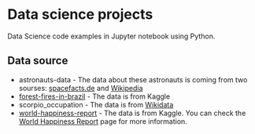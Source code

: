 # Data science projects
Data Science code examples in Jupyter notebook using Python.

## Data source

- astronauts-data - The data about these astronauts is coming from two sourses: [spacefacts.de](http://www.spacefacts.de/english/e_tis.htm) and [Wikipedia](https://en.wikipedia.org/wiki/List_of_space_travelers_by_name)
- [forest-fires-in-brazil](https://www.kaggle.com/gustavomodelli/forest-fires-in-brazil) - The data is from Kaggle
- scorpio_occupation - The data is from [Wikidata](https://www.wikidata.org/)
- [world-happiness-report](https://www.kaggle.com/unsdsn/world-happiness?select=2019.csv) - The data is from Kaggle. You can check the [World Happiness Report](https://worldhappiness.report/) page for more information.
